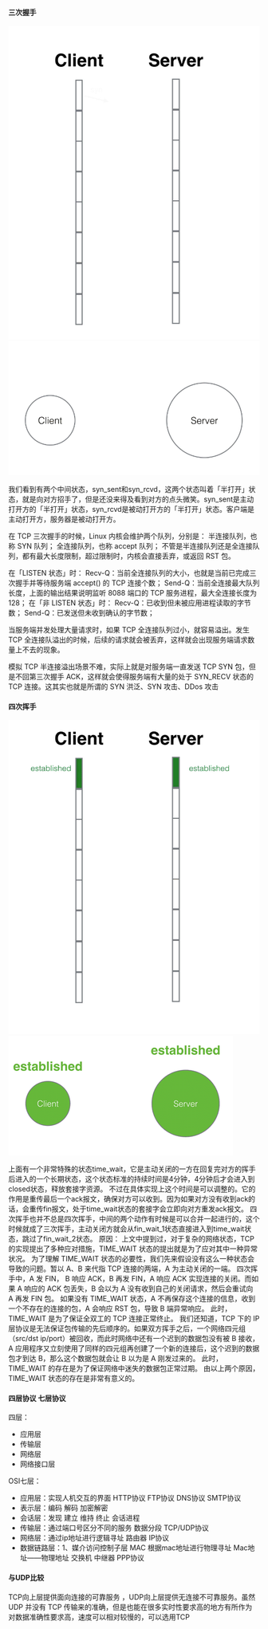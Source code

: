 #### 三次握手

![](/images/三次握手.gif)
![](/images/三次握手2.gif)

我们看到有两个中间状态，syn_sent和syn_rcvd，这两个状态叫着「半打开」状态，就是向对方招手了，但是还没来得及看到对方的点头微笑。syn_sent是主动打开方的「半打开」状态，syn_rcvd是被动打开方的「半打开」状态。客户端是主动打开方，服务器是被动打开方。

在 TCP 三次握手的时候，Linux 内核会维护两个队列，分别是：
半连接队列，也称 SYN 队列；
全连接队列，也称 accept 队列；
不管是半连接队列还是全连接队列，都有最大长度限制，超过限制时，内核会直接丢弃，或返回 RST 包。

在「LISTEN 状态」时：
Recv-Q：当前全连接队列的大小，也就是当前已完成三次握手并等待服务端 accept() 的 TCP 连接个数；
Send-Q：当前全连接最大队列长度，上面的输出结果说明监听 8088 端口的 TCP 服务进程，最大全连接长度为 128；
在「非 LISTEN 状态」时：
Recv-Q：已收到但未被应用进程读取的字节数；
Send-Q：已发送但未收到确认的字节数；

当服务端并发处理大量请求时，如果 TCP 全连接队列过小，就容易溢出。发生 TCP 全连接队溢出的时候，后续的请求就会被丢弃，这样就会出现服务端请求数量上不去的现象。

模拟 TCP 半连接溢出场景不难，实际上就是对服务端一直发送 TCP SYN 包，但是不回第三次握手 ACK，这样就会使得服务端有大量的处于 SYN_RECV 状态的 TCP 连接。这其实也就是所谓的 SYN 洪泛、SYN 攻击、DDos 攻击

#### 四次挥手

![](/images/四次挥手.gif)
![](/images/四次挥手2.gif)

上面有一个非常特殊的状态time_wait，它是主动关闭的一方在回复完对方的挥手后进入的一个长期状态，这个状态标准的持续时间是4分钟，4分钟后才会进入到closed状态，释放套接字资源。
不过在具体实现上这个时间是可以调整的。它的作用是重传最后一个ack报文，确保对方可以收到。因为如果对方没有收到ack的话，会重传fin报文，处于time_wait状态的套接字会立即向对方重发ack报文。
四次挥手也并不总是四次挥手，中间的两个动作有时候是可以合并一起进行的，这个时候就成了三次挥手，主动关闭方就会从fin_wait_1状态直接进入到time_wait状态，跳过了fin_wait_2状态。
原因：
上文中提到过，对于复杂的网络状态，TCP 的实现提出了多种应对措施，TIME_WAIT 状态的提出就是为了应对其中一种异常状况。
为了理解 TIME_WAIT 状态的必要性，我们先来假设没有这么一种状态会导致的问题。暂以 A、B 来代指 TCP 连接的两端，A 为主动关闭的一端。
四次挥手中，A 发 FIN， B 响应 ACK，B 再发 FIN，A 响应 ACK 实现连接的关闭。而如果 A 响应的 ACK 包丢失，B 会以为 A 没有收到自己的关闭请求，然后会重试向 A 再发 FIN 包。
如果没有 TIME_WAIT 状态，A 不再保存这个连接的信息，收到一个不存在的连接的包，A 会响应 RST 包，导致 B 端异常响应。
此时， TIME_WAIT 是为了保证全双工的 TCP 连接正常终止。
我们还知道，TCP 下的 IP 层协议是无法保证包传输的先后顺序的。如果双方挥手之后，一个网络四元组（src/dst ip/port）被回收，而此时网络中还有一个迟到的数据包没有被 B 接收，A 应用程序又立刻使用了同样的四元组再创建了一个新的连接后，这个迟到的数据包才到达 B，那么这个数据包就会让 B 以为是 A 刚发过来的。
此时， TIME_WAIT 的存在是为了保证网络中迷失的数据包正常过期。
由以上两个原因，TIME_WAIT 状态的存在是非常有意义的。

#### 四层协议 七层协议
四层：
- 应用层
- 传输层
- 网络层
- 网络接口层

OSI七层：
- 应用层：实现人机交互的界面 HTTP协议 FTP协议 DNS协议 SMTP协议
- 表示层：编码 解码 加密解密
- 会话层：发现 建立 维持 终止 会话进程
- 传输层：通过端口号区分不同的服务 数据分段 TCP/UDP协议
- 网络层：通过ip地址进行逻辑寻址 路由器   IP协议
- 数据链路层：1、媒介访问控制子层 MAC 根据mac地址进行物理寻址 Mac地址——物理地址 交换机 中继器   PPP协议

#### 与UDP比较
TCP向上层提供面向连接的可靠服务 ，UDP向上层提供无连接不可靠服务。虽然 UDP 并没有 TCP 传输来的准确，但是也能在很多实时性要求高的地方有所作为 对数据准确性要求高，速度可以相对较慢的，可以选用TCP
